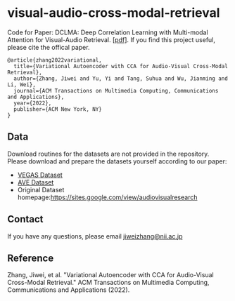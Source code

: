 # visual-audio-cross-modal-retrieval

Code for Paper: DCLMA: Deep Correlation Learning with Multi-modal Attention for Visual-Audio Retrieval.
[[pdf]](https://dl.acm.org/doi/pdf/10.1145/3575658).
If you find this project useful, please cite the offical paper.
```
@article{zhang2022variational,
  title={Variational Autoencoder with CCA for Audio-Visual Cross-Modal Retrieval},
  author={Zhang, Jiwei and Yu, Yi and Tang, Suhua and Wu, Jianming and Li, Wei},
  journal={ACM Transactions on Multimedia Computing, Communications and Applications},
  year={2022},
  publisher={ACM New York, NY}
}
```

## Data
Download routines for the datasets are not provided in the repository. Please download and prepare the datasets yourself according to our paper:
- [VEGAS Dataset](https://drive.google.com/file/d/1EjRDkgiXzAR8thouBVJrj7hQg2WBUZ88/view?usp=share_link)
- [AVE Dataset](https://drive.google.com/file/d/1EjsbGoFZ2mCHNeVYmf45Kb4tNwTLV86o/view?usp=share_link)
- Original Dataset homepage:https://sites.google.com/view/audiovisualresearch

## Contact
If you have any questions, please email jiweizhang@nii.ac.jp
## Reference
Zhang, Jiwei, et al. "Variational Autoencoder with CCA for Audio-Visual Cross-Modal Retrieval." ACM Transactions on Multimedia Computing, Communications and Applications (2022).
